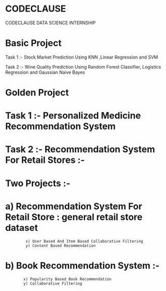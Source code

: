 # CODECLAUSE
CODECLAUSE DATA SCIENCE INTERNSHIP

# Basic Project

Task 1 :- Stock Market Prediction Using KNN ,Linear Regression and SVM 

Task 2 :- Wine Quality Prediction Using Random Forest Classifier, Logistics Regression and Gaussian Naive Bayes

# Golden Project

# Task 1 :- Personalized Medicine Recommendation System 

# Task 2 :- Recommendation System For Retail Stores :- 

# Two Projects :-

#          a) Recommendation System For Retail Store : general retail store dataset
          
             x) User Based And Item Based Collaborative Filtering
             y) Content Based Recommendation

#          b) Book Recommendation System :- 

            x) Popularity Based Book Recommendation 
            y) Collaborative Filtering 
              
